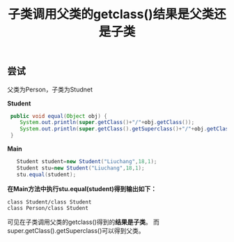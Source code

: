 ﻿---
slug: java-getclass
title: 子类调用父类的getclass()结果是父类还是子类
authors: mcx
tags: [Java, 笔记, 大一]
---

## 尝试

父类为Person，子类为Studnet

**Student**

```java
 public void equal(Object obj) {
    System.out.println(super.getClass()+"/"+obj.getClass());
    System.out.println(super.getClass().getSuperclass()+"/"+obj.getClass());
 }
```

**Main**

```java
   Student student=new Student("Liuchang",18,1);
   Student stu=new Student("Liuchang",18,1);
   stu.equal(student);
```

<!--truncate-->

**在Main方法中执行stu.equal(student)得到输出如下：**

```
class Student/class Student
class Person/class Student
```

可见在子类调用父类的getclass()得到的**结果是子类**。
而super.getClass().getSuperclass()可以得到父类。
